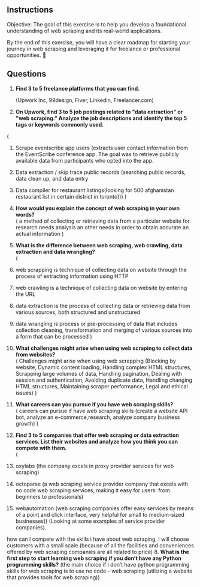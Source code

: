 ## Instructions
Objective: The goal of this exercise is to help you develop a foundational understanding of web scraping and its real-world applications.

By the end of this exercise, you will have a clear roadmap for starting your journey in web scraping and leveraging it for freelance or professional opportunities. 🚀


## Questions
1. **Find 3 to 5 freelance platforms that you can find.**

    (Upwork Inc, 99design, Fiver, Linkedin, Freelancer.com)

2. **On Upwork, find 3 to 5 job postings related to "data extraction" or "web scraping." Analyze the job descriptions and identify the top 5 tags or keywords commonly used.**

( 
1. Scrape eventscribe app users (extracts user contact information from the EventScribe conference app. The goal was to retrieve publicly
available data from participants who opted into the app. 
2. Data extraction / skip trace public records (searching public records, data clean up, and data entry
3. Data compiler for restaurant listings(looking for 500 afghanistan restaurant list in certain district in toronto)))
)

3. **How would you explain the concept of web scraping in your own words?**  
(
a method of collecting or retrieving data from a particular website for research needs analysis an other needs in order to obtain accurate
an actual information )

4. **What is the difference between web scraping, web crawling, data extraction and data wrangling?**  
(
1. web scrapping is technique of collecting data on website through the process of extracting information using HTTP 
2. web crawling is a technique of collecting data on website by entering the URL
3. data extraction is the process of collecting data or retrieving data from various sources, both structured and unstructured
4. data wrangling is process or pre-processing of data that includes collection cleaning, transformation and merging of various sources
into a form that can be processed
)
5. **What challenges might arise when using web scraping to collect data from websites?**  
(
Challenges might arise when using web scrapping (Blocking by website, Dynamic content loading, Handling complex HTML structures,
Scrapping large volumes of data, Handling pagination, Dealing with session and authentication, Avoiding duplicate data, Handling
changing HTML structures, Maintaining scraper performance, Legal and ethical issues)
)
6. **What careers can you pursue if you have web scraping skills?**  
(
careers can pursue if have web scraping skills (create a website API bot, analyze an e-commerce,research, analyze company business
growth)
)
7. **Find 3 to 5 companies that offer web scraping or data extraction services. List their websites and analyze how you think you can compete with them.**  
(
1. oxylabs (the company excels in proxy provider services for web scraping)
2. octoparse (a web scraping service provider company that excels with no code web scraping services, making it easy for users. from
beginners to professionals)
3. webautomation (web scraping companies offer easy services by means of a point and click interface, very helpful for small to medium-sized
businesses)) (Looking at some examples of service provider companies).

how can I compete with the skills i have about web scraping, I will
choose customers with a small scale (because of all the facilities and conveniences offered by web scraping companies are all related to
price)
8. **What is the first step to start learning web scraping if you don’t have any Python programming skills?**
(the main choice if i don’t have python programming skills for web scraping is to use no code - web scraping (utilizing a website that
provides tools for web scraping))
